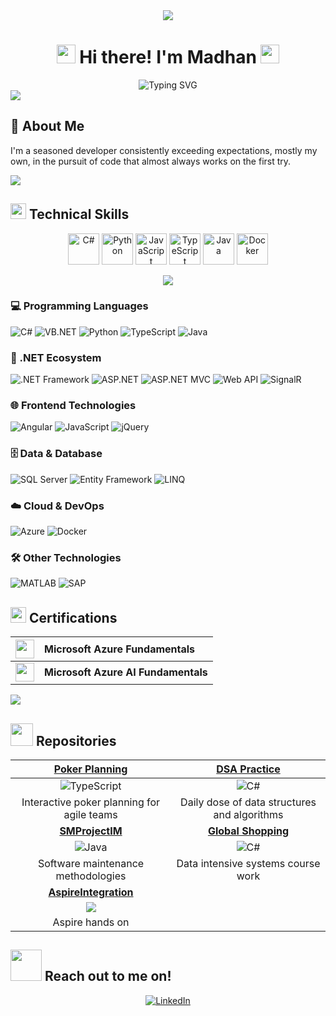 <div align="center">
  <img src="https://capsule-render.vercel.app/api?type=waving&color=gradient&height=200&section=header&text=You've%20found%20my%20corner%20of%20the%20internet.&fontSize=30&fontAlignY=40&fontColor=gradient" />
  <!-- <img src="https://capsule-render.vercel.app/api?type=waving&color=gradient&height=200&section=header&text=Feel%20free%20to%20browse,%20just%20be%20sure%20to%20close%20the%20tab%20quietly%20on%20your%20way%20out.&fontSize=30&fontAlignY=40&fontColor=gradient" /> -->
</div>

<div align="center">

# <img src="https://media.giphy.com/media/hvRJCLFzcasrR4ia7z/giphy.gif" width="30px"/> Hi there! I'm Madhan <img src="https://media.giphy.com/media/hvRJCLFzcasrR4ia7z/giphy.gif" width="30px"/>

<img src="https://readme-typing-svg.herokuapp.com?font=Fira+Code&pause=1000&color=F75C7E&center=true&vCenter=true&width=435&lines=Full-Stack+Developer;.NET+Enthusiast;Always+Learning+New+Things" alt="Typing SVG" />

</div>

<img src="https://user-images.githubusercontent.com/73097560/115834477-dbab4500-a447-11eb-908a-139a6edaec5c.gif">

## 🚀 About Me
<!-- <img align="right" alt="Coding" width="400" src="https://media4.giphy.com/media/qgQUggAC3Pfv687qPC/giphy.gif"/> -->

I'm a seasoned developer consistently exceeding expectations, mostly my own, in the pursuit of code that almost always works on the first try.

<img src="https://user-images.githubusercontent.com/73097560/115834477-dbab4500-a447-11eb-908a-139a6edaec5c.gif">

## <img src="https://media2.giphy.com/media/QssGEmpkyEOhBCb7e1/giphy.gif?cid=ecf05e47a0n3gi1bfqntqmob8g9aid1oyj2wr3ds3mg700bl&rid=giphy.gif" width="25"><b> Technical Skills</b>

<div align="center">
  <img src="https://techstack-generator.vercel.app/csharp-icon.svg" alt="C#" width="50" height="50" />
  <img src="https://techstack-generator.vercel.app/python-icon.svg" alt="Python" width="50" height="50" />
  <img src="https://techstack-generator.vercel.app/js-icon.svg" alt="JavaScript" width="50" height="50" />
  <img src="https://techstack-generator.vercel.app/ts-icon.svg" alt="TypeScript" width="50" height="50" />
  <img src="https://techstack-generator.vercel.app/java-icon.svg" alt="Java" width="50" height="50" />
  <img src="https://techstack-generator.vercel.app/docker-icon.svg" alt="Docker" width="50" height="50" />
</div>

<p align="center">
  <img src="https://skillicons.dev/icons?i=dotnet,azure,angular,jquery,docker,matlab" />
</p>

### 💻 Programming Languages
![C#](https://img.shields.io/badge/C%23-239120?style=for-the-badge&logo=c-sharp&logoColor=white)
![VB.NET](https://img.shields.io/badge/VB.NET-5C2D91?style=for-the-badge&logo=.net&logoColor=white)
![Python](https://img.shields.io/badge/Python-3776AB?style=for-the-badge&logo=python&logoColor=white)
![TypeScript](https://img.shields.io/badge/TypeScript-007ACC?style=for-the-badge&logo=typescript&logoColor=white)
![Java](https://img.shields.io/badge/Java-ED8B00?style=for-the-badge&logo=openjdk&logoColor=white)

### 🎯 .NET Ecosystem
![.NET Framework](https://img.shields.io/badge/.NET_Framework-5C2D91?style=for-the-badge&logo=.net&logoColor=white)
![ASP.NET](https://img.shields.io/badge/ASP.NET-5C2D91?style=for-the-badge&logo=.net&logoColor=white)
![ASP.NET MVC](https://img.shields.io/badge/ASP.NET_MVC-5C2D91?style=for-the-badge&logo=.net&logoColor=white)
![Web API](https://img.shields.io/badge/Web_API-5C2D91?style=for-the-badge&logo=.net&logoColor=white)
![SignalR](https://img.shields.io/badge/SignalR-5C2D91?style=for-the-badge&logo=.net&logoColor=white)

### 🌐 Frontend Technologies
![Angular](https://img.shields.io/badge/Angular-DD0031?style=for-the-badge&logo=angular&logoColor=white)
![JavaScript](https://img.shields.io/badge/JavaScript-F7DF1E?style=for-the-badge&logo=javascript&logoColor=black)
![jQuery](https://img.shields.io/badge/jQuery-0769AD?style=for-the-badge&logo=jquery&logoColor=white)

### 🗄️ Data & Database
![SQL Server](https://img.shields.io/badge/SQL_Server-CC2927?style=for-the-badge&logo=microsoft-sql-server&logoColor=white)
![Entity Framework](https://img.shields.io/badge/Entity_Framework-5C2D91?style=for-the-badge&logo=.net&logoColor=white)
![LINQ](https://img.shields.io/badge/LINQ-5C2D91?style=for-the-badge&logo=.net&logoColor=white)

### ☁️ Cloud & DevOps
![Azure](https://img.shields.io/badge/Microsoft_Azure-0089D0?style=for-the-badge&logo=microsoft-azure&logoColor=white)
![Docker](https://img.shields.io/badge/Docker-2496ED?style=for-the-badge&logo=docker&logoColor=white)

### 🛠️ Other Technologies
![MATLAB](https://img.shields.io/badge/MATLAB-0076A8?style=for-the-badge&logo=mathworks&logoColor=white)
![SAP](https://img.shields.io/badge/SAP_S%2F4HANA-0FAAFF?style=for-the-badge&logo=sap&logoColor=white)

## <img src="https://media.giphy.com/media/cj87CxfRtrUifF3Rik/giphy.gif" width="25"> **Certifications**

<div align="center">

| <img src="https://media.giphy.com/media/WFZvB7VIXBgiz3oDXE/giphy.gif" width="30"> | **Microsoft Azure Fundamentals** |
|:---:|:---|
| <img src="https://media.giphy.com/media/WFZvB7VIXBgiz3oDXE/giphy.gif" width="30"> | **Microsoft Azure AI Fundamentals** |

</div>

<img src="https://user-images.githubusercontent.com/73097560/115834477-dbab4500-a447-11eb-908a-139a6edaec5c.gif">

## <img src="https://media.giphy.com/media/WUlplcMpOCEmTGBtBW/giphy.gif" width="36"> **Repositories**

<div align="center">
  
| **[Poker Planning](https://github.com/mkdotd/VCPokerPlanning)** | **[DSA Practice](https://github.com/mkdotd/NV)** |
|:---:|:---:|
| ![TypeScript](https://img.shields.io/badge/TypeScript-007ACC?style=flat-square&logo=typescript&logoColor=white) | ![C#](https://img.shields.io/badge/C%23-239120?style=flat-square&logo=c-sharp&logoColor=white) |
| Interactive poker planning for agile teams | Daily dose of data structures and algorithms |
| **[SMProjectIM](https://github.com/mkdotd/SMProjectIM)** | **[Global Shopping](https://github.com/mkdotd/GlobalShopping)** |
| ![Java](https://img.shields.io/badge/Java-ED8B00?style=flat-square&logo=openjdk&logoColor=white) | ![C#](https://img.shields.io/badge/C%23-239120?style=flat-square&logo=c-sharp&logoColor=white) |
| Software maintenance methodologies | Data intensive systems course work |
| **[AspireIntegration](https://github.com/mkdotd/AspireIntegration)** |  |
| ![](https://img.shields.io/badge/Aspire-9.0-purple) | |
| Aspire hands on | |

</div>

<!-- ## <img src="https://media.giphy.com/media/iY8CRBdQXODJSCERIr/giphy.gif" width="35"><b> GitHub Stats </b> -->

<!-- <div align="center">

<img src="https://github-readme-streak-stats.herokuapp.com/?user=mkdotd&theme=radical&hide_border=false&stroke=0000&background=060A0CD0" alt="GitHub Streak Stats"/>

<div align="center">
  <img width="390" src="https://github-readme-stats.vercel.app/api?username=mkdotd&show_icons=true&theme=radical&hide_border=true&count_private=true" alt="GitHub Stats"/>
  <img width="325" src="https://github-readme-stats.vercel.app/api/top-langs/?username=mkdotd&layout=compact&theme=radical&hide_border=true" alt="Top Languages"/>
</div>

<img width="70%" src="https://github-readme-activity-graph.vercel.app/graph?username=mkdotd&theme=react-dark&hide_border=true&area=true" alt="Activity Graph"/>

</div> -->

<!-- ## <img src="https://media.giphy.com/media/IdyAQJVN2kVPNUrojM/giphy.gif" width="35"> **Core Competencies**

<div align="center"> -->

<!-- ### 🏗️ **Architecture & Design**
![OOP](https://img.shields.io/badge/OOP-Expert-success?style=for-the-badge&logo=code&logoColor=white)
![OOD](https://img.shields.io/badge/OOD-Expert-success?style=for-the-badge&logo=design&logoColor=white)

### 💻 **Development**
![Full Stack](https://img.shields.io/badge/Full--Stack-Advanced-blue?style=for-the-badge&logo=stack&logoColor=white)
![Enterprise](https://img.shields.io/badge/Enterprise--Apps-Advanced-blue?style=for-the-badge&logo=building&logoColor=white)

### ☁️ **Cloud & Infrastructure**
![Azure](https://img.shields.io/badge/Microsoft--Azure-Certified-0089D0?style=for-the-badge&logo=microsoft-azure&logoColor=white)
![Cloud Solutions](https://img.shields.io/badge/Cloud--Solutions-Advanced-0089D0?style=for-the-badge&logo=cloud&logoColor=white)

### 🗄️ **Data & APIs**
![Database Design](https://img.shields.io/badge/Database--Design-Expert-orange?style=for-the-badge&logo=database&logoColor=white)
![API Development](https://img.shields.io/badge/API--Development-Advanced-orange?style=for-the-badge&logo=api&logoColor=white)

### 📋 **Methodologies**
![Agile](https://img.shields.io/badge/Agile--Development-Experienced-purple?style=for-the-badge&logo=agile&logoColor=white)
![Software Maintenance](https://img.shields.io/badge/Software--Maintenance-Experienced-purple?style=for-the-badge&logo=maintenance&logoColor=white) -->

<!-- </div> -->

<!-- ## 🌟 What I'm Currently Working On -->


## <img src="https://media.giphy.com/media/VgCDAzcKvsR6OM0uWg/giphy.gif" width="50"> **Reach out to me on!**

<div align="center">

[![LinkedIn](https://img.shields.io/badge/LinkedIn-0077B5?style=for-the-badge&logo=linkedin&logoColor=white&style=flat-square)](https://www.linkedin.com/in/madhan-kumar-d)
<!-- [![GitHub](https://img.shields.io/badge/GitHub-100000?style=for-the-badge&logo=github&logoColor=white&style=flat-square)](https://github.com/mkdotd) -->

</div>

<!-- <img src="https://user-images.githubusercontent.com/73097560/115834477-dbab4500-a447-11eb-908a-139a6edaec5c.gif">

<div align="center">

## <b>✨ Thank you for visiting my profile! ✨</b>

<img src="https://media.giphy.com/media/LnQjpWaON8nhr21vNW/giphy.gif" width="60"> <em><b>I love connecting with different people</b> so if you want to say <b>hi, I'll be happy to meet you more!</b> :)</em>

</div>

<div align="center">
  <img src="https://capsule-render.vercel.app/api?type=waving&color=gradient&height=100&section=footer"/>
</div>
 -->
